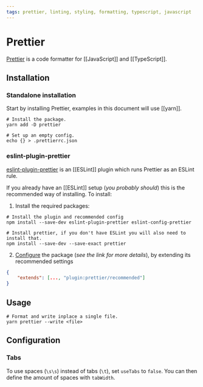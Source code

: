 ```yaml
---
tags: prettier, linting, styling, formatting, typescript, javascript
---
```

# Prettier

[Prettier](https://prettier.io/) is a code formatter for [[JavaScript]] and [[TypeScript]].

## Installation

### Standalone installation

Start by installing Prettier, examples in this document will use [[yarn]].

```shell
# Install the package.
yarn add -D prettier

# Set up an empty config.
echo {} > .prettierrc.json
```

### eslint-plugin-prettier

[eslint-plugin-prettier](https://github.com/prettier/eslint-plugin-prettier?tab=readme-ov-file#installation) is an [[ESLint]] plugin which runs Prettier as an ESLint rule.

If you already have an [[ESLint]] setup (*you probably should*) this is the recommended way of installing.
To install:

1. Install the required packages:
```shell
# Install the plugin and recommended config
npm install --save-dev eslint-plugin-prettier eslint-config-prettier

# Install prettier, if you don't have ESLint you will also need to install that.
npm install --save-dev --save-exact prettier
```

2. [Configure](https://github.com/prettier/eslint-plugin-prettier?tab=readme-ov-file#configuration-new-eslintconfigjs) the package (*see the link for more details*), by extending its recommended settings
```json
{
	"extends": [..., "plugin:prettier/recommended"]
}
```

## Usage

```shell
# Format and write inplace a single file.
yarn prettier --write <file>
```

## Configuration

### Tabs

To use spaces (`\s\s`) instead of tabs (`\t`), set `useTabs` to `false`.
You can then define the amount of spaces with `tabWidth`.